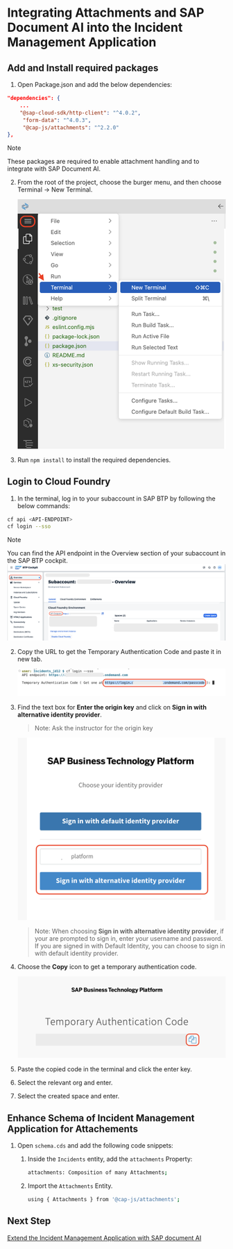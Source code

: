 # Integrating Attachments and SAP Document AI into the Incident Management Application

## Add and Install required packages

1. Open Package.json and add the below dependencies:

```json
"dependencies": {
    ...
    "@sap-cloud-sdk/http-client": "^4.0.2",
     "form-data": "^4.0.3",
     "@cap-js/attachments": "^2.2.0"
},
```

> [!Note]
> These packages are required to enable attachment handling and to integrate with SAP Document AI.

2. From the root of the project, choose the burger menu, and then choose Terminal → New Terminal.

    ![prereq](../images/extend-service/open-terminal.png) 

3. Run `npm install` to install the required dependencies.

## Login to Cloud Foundry

1. In the terminal, log in to your subaccount in SAP BTP by following the below commands:

```sh
cf api <API-ENDPOINT>
cf login --sso
```

> [!Note]
> You can find the API endpoint in the Overview section of your subaccount in the SAP BTP cockpit.
![prereq](../images/prereq/retrieve_endpoint.png) 

2. Copy the URL to get the Temporary Authentication Code and paste it in new tab.

    ![prereq](../images/extend-service/get-temp-code.png)

3. Find the text box for **Enter the origin key** and click on **Sign in with alternative identity provider**.

    > Note: Ask the instructor for the origin key

    ![deploy-cf](../images/prereq/tenant_login.png)

    > Note: When choosing **Sign in with alternative identity provider**, if your are prompted to sign in, enter your username and password.
    > If you are signed in with Default Identity, you can choose to sign in with default identity provider.

4. Choose the **Copy** icon to get a temporary authentication code.

    ![deploy-cf](../images/prereq/deploy_auth_code.png)

5. Paste the copied code in the terminal and click the enter key.

6. Select the relevant org and enter.

7. Select the created space and enter.

## Enhance Schema of Incident Management Application for Attachements

1. Open `schema.cds` and add the following code snippets:

    1. Inside the `Incidents` entity, add the `attachments` Property:

        ```sh
        attachments: Composition of many Attachments;
        ```

    2. Import the `Attachments` Entity.

        ```sh
        using { Attachments } from '@cap-js/attachments';
        ```


## Next Step

[Extend the Incident Management Application with SAP document AI](./extend-doc-ai.md)